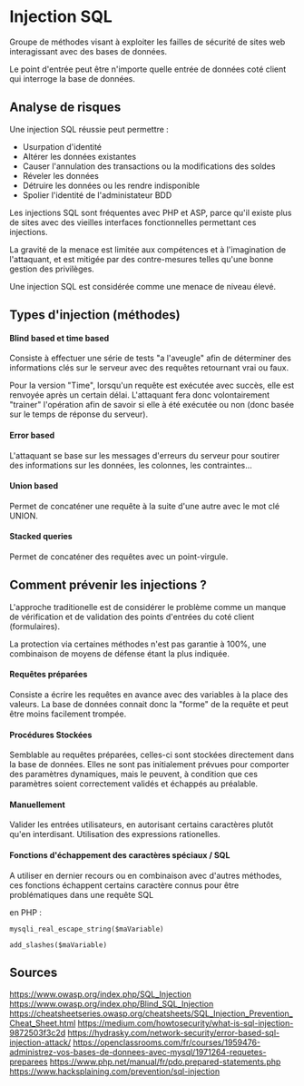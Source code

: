 # Injection SQL

Groupe de méthodes visant à exploiter les failles de sécurité de sites web interagissant avec des bases de données.

Le point d'entrée peut être n'importe quelle entrée de données coté client qui interroge la base de données.

## Analyse de risques

Une injection SQL réussie peut permettre : 
- Usurpation d'identité
- Altérer les données existantes
- Causer l'annulation des transactions ou la modifications des soldes
- Réveler les données
- Détruire les données ou les rendre indisponible
- Spolier l'identité de l'administateur BDD

Les injections SQL sont fréquentes avec PHP et ASP, parce qu'il existe plus de sites avec des vieilles interfaces fonctionnelles permettant ces injections.

La gravité de la menace est limitée aux compétences et à l'imagination de l'attaquant, et est mitigée par des contre-mesures telles qu'une bonne gestion des privilèges. 

Une injection SQL est considérée comme une menace de niveau élevé.

## Types d'injection (méthodes)

#### Blind based et time based

Consiste à effectuer une série de tests "a l'aveugle" afin de déterminer des informations clés sur le serveur avec des requêtes retournant vrai ou faux. 

Pour la version "Time", lorsqu'un requête est exécutée avec succès, elle est renvoyée après un certain délai. L'attaquant fera donc volontairement "trainer" l'opération afin de savoir si elle à été exécutée ou non (donc basée sur le temps de réponse du serveur).

#### Error based
L'attaquant se base sur les messages d'erreurs du serveur pour soutirer des informations sur les données, les colonnes, les contraintes...

#### Union based
Permet de concaténer une requête à la suite d'une autre avec le mot clé UNION.

#### Stacked queries
Permet de concaténer des requêtes avec un point-virgule.

## Comment prévenir les injections ?

L'approche traditionelle est de considérer le problème comme un manque de vérification et de validation des points d'entrées du coté client (formulaires).

La protection via certaines méthodes n'est pas garantie à 100%, une combinaison de moyens de défense étant la plus indiquée. 

#### Requêtes préparées
Consiste a écrire les requêtes en avance avec des variables à la place des valeurs. La base de données connait donc la "forme" de la requête et peut être moins facilement trompée. 

#### Procédures Stockées 

Semblable au requêtes préparées, celles-ci sont stockées directement dans la base de données. Elles ne sont pas initialement prévues pour comporter des paramètres dynamiques, mais le peuvent, à condition que ces paramètres soient correctement validés et échappés au préalable.

#### Manuellement

Valider les entrées utilisateurs, en autorisant certains caractères plutôt qu'en interdisant. Utilisation des expressions rationelles. 

#### Fonctions d'échappement des caractères spéciaux / SQL
A utiliser en dernier recours ou en combinaison avec d'autres méthodes, ces fonctions échappent certains caractère connus pour être problématiques dans une requête SQL 

en PHP : 

```
mysqli_real_escape_string($maVariable)
```
```
add_slashes($maVariable)
```

## Sources

https://www.owasp.org/index.php/SQL_Injection
https://www.owasp.org/index.php/Blind_SQL_Injection
https://cheatsheetseries.owasp.org/cheatsheets/SQL_Injection_Prevention_Cheat_Sheet.html
https://medium.com/howtosecurity/what-is-sql-injection-9872503f3c2d
https://hydrasky.com/network-security/error-based-sql-injection-attack/
https://openclassrooms.com/fr/courses/1959476-administrez-vos-bases-de-donnees-avec-mysql/1971264-requetes-preparees
https://www.php.net/manual/fr/pdo.prepared-statements.php
https://www.hacksplaining.com/prevention/sql-injection